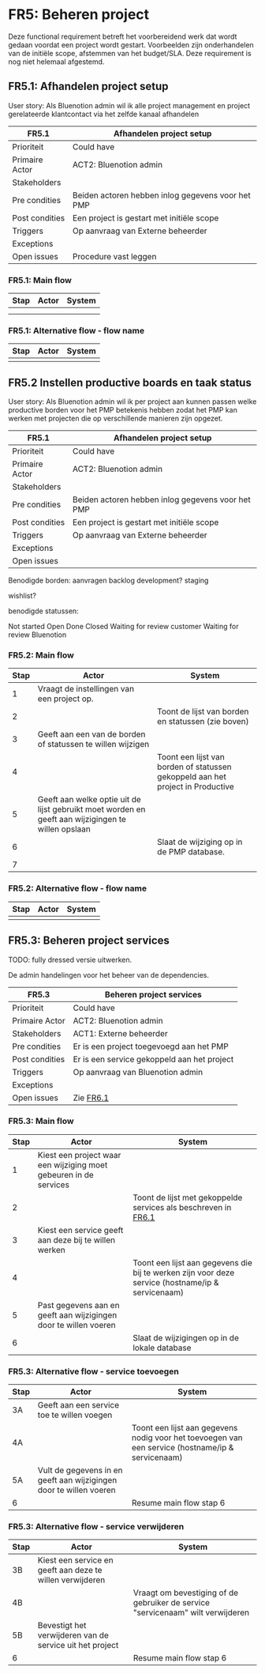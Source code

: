 # FR5: Beheren project

Deze functional requirement betreft het voorbereidend werk dat wordt gedaan voordat een project wordt gestart. Voorbeelden zijn onderhandelen van de initiële scope, afstemmen van het budget/SLA. Deze requirement is nog niet helemaal afgestemd.

## FR5.1: Afhandelen project setup

User story: Als Bluenotion admin wil ik alle project management en project gerelateerde klantcontact via het zelfde kanaal afhandelen

| FR5.1 | Afhandelen project setup |
|---|---|
| Prioriteit | Could have  |
| Primaire Actor | ACT2: Bluenotion admin |
| Stakeholders |  |
| Pre condities | Beiden actoren hebben inlog gegevens voor het PMP |
| Post condities | Een project is gestart met initiële scope |
| Triggers | Op aanvraag van Externe beheerder |
| Exceptions |  |
| Open issues | Procedure vast leggen |

### FR5.1: Main flow

|Stap | Actor | System |
|---|---|---|
|  |  |  |
|  |  |  |

### FR5.1: Alternative flow - flow name

|Stap | Actor | System |
|---|---|---|
|  |  |  |

## FR5.2 Instellen productive boards en taak status

User story: Als Bluenotion admin wil ik per project aan kunnen passen welke productive borden voor het PMP betekenis hebben zodat het PMP kan werken met projecten die op verschillende manieren zijn opgezet.

| FR5.1 | Afhandelen project setup |
|---|---|
| Prioriteit | Could have  |
| Primaire Actor | ACT2: Bluenotion admin |
| Stakeholders |  |
| Pre condities | Beiden actoren hebben inlog gegevens voor het PMP |
| Post condities | Een project is gestart met initiële scope |
| Triggers | Op aanvraag van Externe beheerder |
| Exceptions |  |
| Open issues |  |

<!-- TODO: cleanup -->

Benodigde borden:
aanvragen
backlog
development?
staging

wishlist?

benodigde statussen:

Not started
Open
Done
Closed
Waiting for review customer
Waiting for review Bluenotion

### FR5.2: Main flow

|Stap | Actor | System |
|---|---|---|
| 1 | Vraagt de instellingen van een project op. |  |
| 2 |  | Toont de lijst van borden en statussen (zie boven) |
| 3 | Geeft aan een van de borden of statussen te willen wijzigen |  |
| 4 |  | Toont een lijst van borden of statussen gekoppeld aan het project in Productive |
| 5 | Geeft aan welke optie uit de lijst gebruikt moet worden en geeft aan wijzigingen te willen opslaan |  |
| 6 |  | Slaat de wijziging op in de PMP database. |
| 7 |  |  |

### FR5.2: Alternative flow - flow name

|Stap | Actor | System |
|---|---|---|
|  |  |  |

## FR5.3: Beheren project services

TODO: fully dressed versie uitwerken.

De admin handelingen voor het beheer van de dependencies.

| FR5.3 | Beheren project services |
|---|---|
| Prioriteit | Could have  |
| Primaire Actor | ACT2: Bluenotion admin |
| Stakeholders | ACT1: Externe beheerder |
| Pre condities | Er is een project toegevoegd aan het PMP |
| Post condities | Er is een service gekoppeld aan het project |
| Triggers | Op aanvraag van Bluenotion admin |
| Exceptions |  |
| Open issues | Zie [FR6.1](./FR6_Inzien_project_service_statuses.md#fr61-inzien-lijst-van-project-dependencies) |

### FR5.3: Main flow

|Stap | Actor | System |
|---|---|---|
| 1 | Kiest een project waar een wijziging moet gebeuren in de services |  |
| 2 |  | Toont de lijst met gekoppelde services als beschreven in [FR6.1](./FR6_Inzien_project_service_statuses.md#fr61-inzien-lijst-van-project-dependencies) |
| 3 | Kiest een service geeft aan deze bij te willen werken |  |
| 4 |   | Toont een lijst aan gegevens die bij te werken zijn voor deze service (hostname/ip & servicenaam) |
| 5 | Past gegevens aan en geeft aan wijzigingen door te willen voeren  |   |
| 6 |  | Slaat de wijzigingen op in de lokale database |

### FR5.3: Alternative flow - service toevoegen

|Stap | Actor | System |
|---|---|---|
| 3A | Geeft aan een service toe te willen voegen |  |
| 4A |   | Toont een lijst aan gegevens nodig voor het toevoegen van een service (hostname/ip & servicenaam)  |
| 5A | Vult de gegevens in en geeft aan wijzigingen door te willen voeren  |   |
| 6  |  | Resume main flow stap 6 |

### FR5.3: Alternative flow - service verwijderen

|Stap | Actor | System |
|---|---|---|
| 3B | Kiest een service en geeft aan deze te willen verwijderen |  |
| 4B |  | Vraagt om bevestiging of de gebruiker de service "servicenaam" wilt verwijderen |
| 5B | Bevestigt het verwijderen van de service uit het project |  |
| 6 |  | Resume main flow stap 6 |

